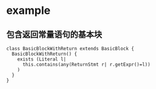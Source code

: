 # example

## 包含返回常量语句的基本块

``` ql
class BasicBlockWithReturn extends BasicBlock {
  BasicBlockWithReturn() {
    exists (Literal l|
      this.contains(any(ReturnStmt r| r.getExpr()=l))
    )
  }
}
```
